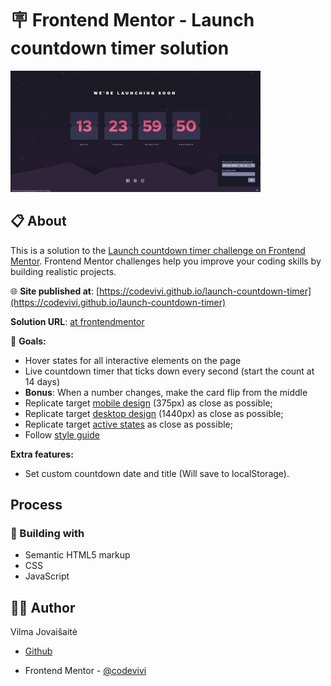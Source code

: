 # 🪧 Frontend Mentor - Launch countdown timer solution

![alt app screenshot](./assets/images/screenshot.png)

## 📋 About

This is a solution to the [Launch countdown timer challenge on Frontend Mentor](https://www.frontendmentor.io/challenges/launch-countdown-timer-N0XkGfyz-). Frontend Mentor challenges help you improve your coding skills by building realistic projects.

🌐 **Site published at**: [https://codevivi.github.io/launch-countdown-timer](https://codevivi.github.io/launch-countdown-timer)

**Solution URL**: [at frontendmentor](https://www.frontendmentor.io/solutions/html-css-javascript-countdown-with-animation-MAibV9H980)

🎯 **Goals:**

- Hover states for all interactive elements on the page
- Live countdown timer that ticks down every second (start the count at 14 days)
- **Bonus**: When a number changes, make the card flip from the middle
- Replicate target [mobile design](./challenge/design/mobile-design.jpg) (375px) as close as possible;
- Replicate target [desktop design](./challenge/design/desktop-design.jpg) (1440px) as close as possible;
- Replicate target [active states](./challenge/design/active-states.jpg) as close as possible;
- Follow [style guide](./challenge/style-guide.md)

**Extra features:**

- Set custom countdown date and title (Will save to localStorage).

## Process

### 🧰 Building with

- Semantic HTML5 markup
- CSS
- JavaScript

## 👩‍💻 Author

Vilma Jovaišaitė

- [Github](https://github.com/codevivi)

- Frontend Mentor - [@codevivi](https://www.frontendmentor.io/profile/codevivi)
